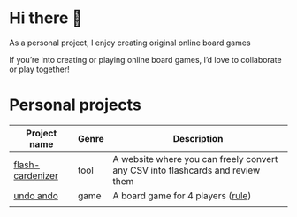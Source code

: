 # Hi there 👋

As a personal project, I enjoy creating original online board games

If you’re into creating or playing online board games, I’d love to collaborate or play together!

# Personal projects

| Project name     | Genre | Description                                                                    | 
| ---------------- | ----- | ------------------------------------------------------------------------------ | 
| [flash-cardenizer](https://flash-cardenizer.pages.dev/) | tool  | A website where you can freely convert any CSV into flashcards and review them | 
| [undo ando](https://bodoge-fe.pages.dev/)        | game  | A board game for 4 players ([rule](https://mfqwkmr4.notion.site/undo-ando-English-14a1123f22e180259f72dde40a216470))                                                     | 
|                  |       |                                                                                | 
